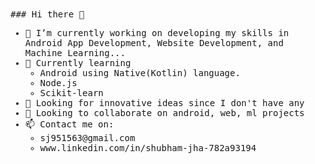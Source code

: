 <kbd>
### Hi there 👋

<!--
**Shubhamj08/ShubhamJ08** is a ✨ _special_ ✨ repository because its `README.md` (this file) appears on your GitHub profile.

Here are some ideas to get you started:
- 
- 💬 Ask me about...
- 😄 Pronouns: ...
- ⚡ Fun fact: ...
-->

<ul><li>🔭 I’m currently working on developing my skills in Android App Development, Website Development, and Machine Learning...</li><li>🌱 Currently learning <ul><li> Android using Native(Kotlin) language.</li><li>Node.js</li><li>Scikit-learn</ul></li><li>🤔 Looking for innovative ideas since I don't have any</li><li>👯 Looking to collaborate on android, web, ml projects</li><li>📫 Contact me on:<ul><li>sj951563@gmail.com</li><li>www.linkedin.com/in/shubham-jha-782a93194</li></ul</ul>
  </kbd>
